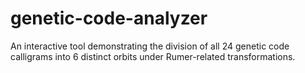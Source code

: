# genetic-code-analyzer
An interactive tool demonstrating the division of all 24 genetic code calligrams into 6 distinct orbits under Rumer-related transformations.
